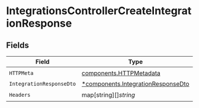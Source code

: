 # IntegrationsControllerCreateIntegrationResponse


## Fields

| Field                                                                                   | Type                                                                                    | Required                                                                                | Description                                                                             |
| --------------------------------------------------------------------------------------- | --------------------------------------------------------------------------------------- | --------------------------------------------------------------------------------------- | --------------------------------------------------------------------------------------- |
| `HTTPMeta`                                                                              | [components.HTTPMetadata](../../models/components/httpmetadata.md)                      | :heavy_check_mark:                                                                      | N/A                                                                                     |
| `IntegrationResponseDto`                                                                | [*components.IntegrationResponseDto](../../models/components/integrationresponsedto.md) | :heavy_minus_sign:                                                                      | Created                                                                                 |
| `Headers`                                                                               | map[string][]*string*                                                                   | :heavy_check_mark:                                                                      | N/A                                                                                     |